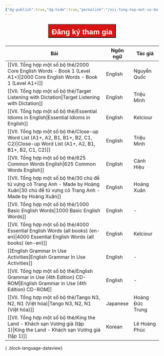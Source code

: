```yaml
---
{"dg-publish":true,"dg-hide":true,"permalink":"/vii-tong-hop-mot-so-bo-the/tong-hop-bo-the-anki/","hide":true,"dgPassFrontmatter":true}
---
```



<div style="display: flex; flex-direction: column; align-items: center; cursor: pointer;">
  <a href="https://hocanki.com/tham-gia-nhom-huong-dan-anki/" target="_blank">
    <button style="height:45px;font-size: 24px; padding: 10px; margin: 10px 0; background: #D71313; font-weight: 600; color: white;">Đăng ký tham gia</button>
  </a>
</div>


| Bài                                                                                                                                         | Ngôn ngữ | Tác giả         |
| ------------------------------------------------------------------------------------------------------------------------------------------- | -------- | --------------- |
| [[VII. Tổng hợp một số bộ thẻ/2000 Core English Words - Book 1 (Level A1+)\|2000 Core English Words - Book 1 (Level A1+)]]               | English  | Nguyễn Quốc     |
| [[VII. Tổng hợp một số bộ thẻ/Target Listening with Dictation\|Target Listening with Dictation]]                                         | English  | Triệu Minh      |
| [[VII. Tổng hợp một số bộ thẻ/Essential Idioms in English\|Essential Idioms in English]]                                                 | English  | Kelciour        |
| [[VII. Tổng hợp một số bộ thẻ/Close-up Word List (A1+, A2, B1, B1+, B2, C1, C2)\|Close-up Word List (A1+, A2, B1, B1+, B2, C1, C2)]]     | English  | Triệu Minh      |
| [[VII. Tổng hợp một số bộ thẻ/625 Common Words English\|625 Common Words English]]                                                       | English  | Cảnh Hiệu       |
| [[VII. Tổng hợp một số bộ thẻ/30 chủ đề từ vựng cô Trang Anh - Made by Hoàng Xuân\|30 chủ đề từ vựng cô Trang Anh - Made by Hoàng Xuân]] | English  | Hoàng Xuân      |
| [[VII. Tổng hợp một số bộ thẻ/1000 Basic English Words\|1000 Basic English Words]]                                                       | English  | \-              |
| [[VII. Tổng hợp một số bộ thẻ/4000 Essential English Words (all books) (en-en)\|4000 Essential English Words (all books) (en-en)]]       | English  | Kelciour        |
| [[English Grammar In Use Activities\|English Grammar In Use Activities]]                                                                 | English  | \-              |
| [[VII. Tổng hợp một số bộ thẻ/English Grammar in Use (4th Edition) CD-ROM\|English Grammar in Use (4th Edition) CD-ROM]]                 | English  | \-              |
| [[VII. Tổng hợp một số bộ thẻ/Tango N3, N2, N1 (Việt hóa)\|Tango N3, N2, N1 (Việt hóa)]]                                                 | Japanese | Hoàng Đức Trung |
| [[VII. Tổng hợp một số bộ thẻ/King the Land - Khách sạn Vương giả (tập 1)\|King the Land - Khách sạn Vương giả (tập 1)]]                 | Korean   | Lê Hoàng Phúc   |

{ .block-language-dataview}

